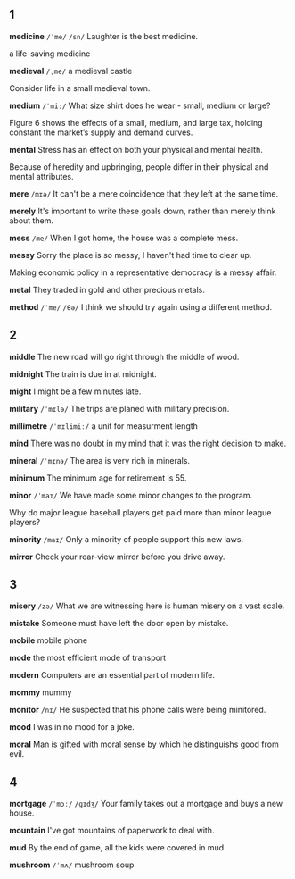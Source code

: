 ## 1
**medicine** 
`/ˈme/` `/sn/`
Laughter is the best medicine.

a life-saving medicine

**medieval** 
`/ˌme/`
a medieval castle

Consider life in a small medieval town. 

**medium** 
`/ˈmiː/`
What size shirt does he wear - small, medium or large?

Figure 6 shows the effects of a small, medium, and large tax, holding constant the market’s supply and demand curves. 

**mental** 
Stress has an effect on both your physical and mental health.

Because of heredity and upbringing, people differ in their physical and mental attributes.

**mere** 
`/mɪə/`
It can't be a mere coincidence that they left at the same time.

**merely** 
It's important to write these goals down, rather than merely think about them.

**mess** 
`/me/`
When I got home, the house was a complete mess.

**messy** 
Sorry the place is so messy, I haven't had time to clear up.

Making economic policy in a representative democracy is a messy affair. 

**metal** 
They traded in gold and other precious metals.

**method** 
`/ˈme/` `/θə/`
I think we should try again using a different method.

## 2
**middle** 
The new road will go right through the middle of wood.

**midnight** 
The train is due in at midnight.

**might** 
I might be a few minutes late.

**military** 
`/ˈmɪlə/`
The trips are planed with military precision.

**millimetre** 
`/ˈmɪlimiː/`
a unit for measurment length

**mind** 
There was no doubt in my mind that it was the right decision to make.

**mineral** 
`/ˈmɪnə/`
The area is very rich in minerals.

**minimum** 
The minimum age for retirement is 55.

**minor** 
`/ˈmaɪ/`
We have made some minor changes to the program.

Why do major league baseball players get paid more than minor league players?

**minority** 
`/maɪ/`
Only a minority of people support this new laws.

**mirror** 
Check your rear-view mirror before you drive away.

## 3
**misery** 
`/zə/`
What we are witnessing here is human misery on a vast scale.

**mistake** 
Someone must have left the door open by mistake.

**mobile** 
mobile phone

**mode** 
the most efficient mode of transport

**modern** 
Computers are an essential part of modern life.

**mommy** 
mummy

**monitor** 
`/nɪ/`
He suspected that his phone calls were being minitored.

**mood** 
I was in no mood for a joke.

**moral** 
Man is gifted with moral sense by which he distinguishs good from evil.

## 4
**mortgage** 
`/ˈmɔː/` `/ɡɪdʒ/`
Your family takes out a mortgage and buys a new house.



**mountain** 
I've got mountains of paperwork to deal with.

**mud** 
By the end of game, all the kids were covered in mud.







**mushroom** 
`/ˈmʌ/`
mushroom soup